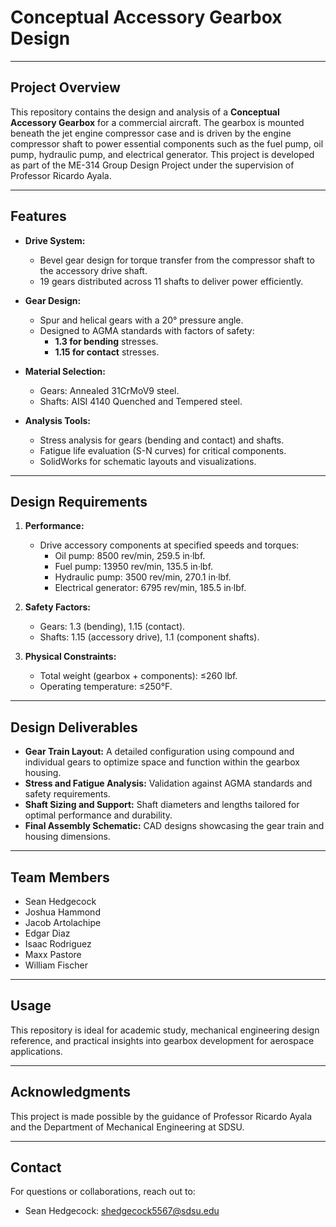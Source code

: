 # Conceptual Accessory Gearbox Design

---

## Project Overview
This repository contains the design and analysis of a **Conceptual Accessory Gearbox** for a commercial aircraft. The gearbox is mounted beneath the jet engine compressor case and is driven by the engine compressor shaft to power essential components such as the fuel pump, oil pump, hydraulic pump, and electrical generator. This project is developed as part of the ME-314 Group Design Project under the supervision of Professor Ricardo Ayala.

---

## Features
- **Drive System:** 
  - Bevel gear design for torque transfer from the compressor shaft to the accessory drive shaft.
  - 19 gears distributed across 11 shafts to deliver power efficiently.

- **Gear Design:** 
  - Spur and helical gears with a 20° pressure angle.
  - Designed to AGMA standards with factors of safety:
    - **1.3 for bending** stresses.
    - **1.15 for contact** stresses.

- **Material Selection:** 
  - Gears: Annealed 31CrMoV9 steel.
  - Shafts: AISI 4140 Quenched and Tempered steel.

- **Analysis Tools:**
  - Stress analysis for gears (bending and contact) and shafts.
  - Fatigue life evaluation (S-N curves) for critical components.
  - SolidWorks for schematic layouts and visualizations.

---

## Design Requirements
1. **Performance:**
   - Drive accessory components at specified speeds and torques:
     - Oil pump: 8500 rev/min, 259.5 in·lbf.
     - Fuel pump: 13950 rev/min, 135.5 in·lbf.
     - Hydraulic pump: 3500 rev/min, 270.1 in·lbf.
     - Electrical generator: 6795 rev/min, 185.5 in·lbf.

2. **Safety Factors:**
   - Gears: 1.3 (bending), 1.15 (contact).
   - Shafts: 1.15 (accessory drive), 1.1 (component shafts).

3. **Physical Constraints:**
   - Total weight (gearbox + components): ≤260 lbf.
   - Operating temperature: ≤250°F.

---

## Design Deliverables
- **Gear Train Layout:** A detailed configuration using compound and individual gears to optimize space and function within the gearbox housing.
- **Stress and Fatigue Analysis:** Validation against AGMA standards and safety requirements.
- **Shaft Sizing and Support:** Shaft diameters and lengths tailored for optimal performance and durability.
- **Final Assembly Schematic:** CAD designs showcasing the gear train and housing dimensions.

---

## Team Members
- Sean Hedgecock
- Joshua Hammond
- Jacob Artolachipe
- Edgar Diaz
- Isaac Rodriguez
- Maxx Pastore
- William Fischer

---

## Usage
This repository is ideal for academic study, mechanical engineering design reference, and practical insights into gearbox development for aerospace applications.

---

## Acknowledgments
This project is made possible by the guidance of Professor Ricardo Ayala and the Department of Mechanical Engineering at SDSU.

---

## Contact
For questions or collaborations, reach out to:
- Sean Hedgecock: [shedgecock5567@sdsu.edu](mailto:shedgecock5567@sdsu.edu)
